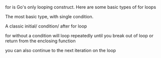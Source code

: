 for is Go's only looping construct. Here are some basic types of for loops

The most basic type, with single condition.

A classic initial/ condition/ after for loop

for without a condition will loop repeatedly until you break out of loop or return from the enclosing function

you can also continue to the next iteration on the loop